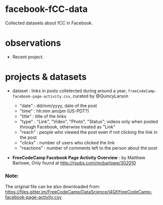 # facebook-fCC-data

Collected datasets about fCC in Facebook. 

# observations

* Recent project.

# projects & datasets

* dataset : links in posts colletected during around a year, `freeCodeCamp-facebook-page-activity.csv`, curated by @QuincyLarson
  * "date" : dd/mm/yyyy, date of the post
  * "time" : hh:mm am/pm (US-PDT?)
  * "title" : title of the links
  * "type" : "Link", "Video", "Photo", "Status"; videos only when posted through Facebook, otherwise treated as "Link"
  * "reach" : people who viewed the post even if not clicking the link in the post
  * "clicks" : number of users who clicked the link
  * "reactions" : number of comments left to the person about the post

* **FreeCodeCamp Facebook Page Activity Overview** : by Matthew Barlowe, Only found at http://rpubs.com/mcbarlowe/302010

### Note:

The original file can be also downloaded from: https://files.gitter.im/FreeCodeCamp/DataScience/l4Qf/freeCodeCamp-facebook-page-activity.csv

